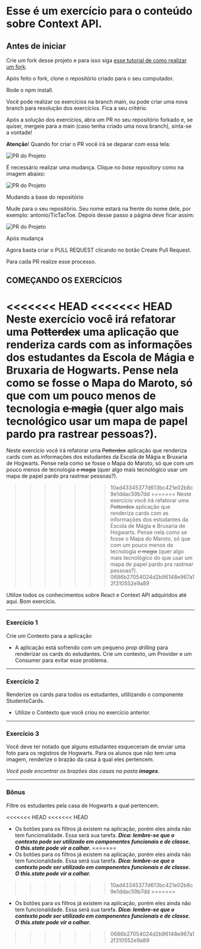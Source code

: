 # Esse é um exercício para o conteúdo sobre Context API.

## Antes de iniciar

Crie um fork desse projeto e para isso siga [esse tutorial de como realizar um fork](https://guides.github.com/activities/forking/).

Após feito o fork, clone o repositório criado para o seu computador.

Rode o npm install.

Você pode realizar os exercícios na branch main, ou pode criar uma nova branch para resolução dos exercícios. Fica a seu critério.

Após a solução dos exercícios, abra um PR no seu repositório forkado e, se quiser, mergeie para a main (caso tenha criado uma nova branch), sinta-se a vontade!

**Atenção**! Quando for criar o PR você irá se deparar com essa tela:

![PR do Projeto](https://github.com/tryber/exercise-contextAPI-refactoring/raw/master/images/example-pr.png)

É necessário realizar uma mudança. Clique no *base repository* como na imagem abaixo:

![PR do Projeto](https://github.com/tryber/exercise-contextAPI-refactoring/raw/master/images/change-base.png)

Mudando a base do repositório

Mude para o seu repositório. Seu nome estará na frente do nome dele, por exemplo: antonio/TicTacToe. Depois desse passo a página deve ficar assim:

![PR do Projeto](https://github.com/tryber/exercise-contextAPI-refactoring/raw/master/images/after-change.png)

Após mudança

Agora basta criar o PULL REQUEST clicando no botão Create Pull Request.

Para cada PR realize esse processo.

## COMEÇANDO OS EXERCÍCIOS

<<<<<<< HEAD
<<<<<<< HEAD
Neste exercício você irá refatorar uma ~~Potterdex~~ uma aplicação que renderiza cards com as informações dos estudantes da Escola de Mágia e Bruxaria de Hogwarts. Pense nela como se fosse o Mapa do Maroto, só que com um pouco menos de tecnologia  ~~e magia~~ (quer algo mais tecnológico usar um mapa de papel pardo pra rastrear pessoas?). 
=======
Neste exercício você irá refatorar uma ~~Potterdex~~ aplicação que renderiza cards com as informações dos estudantes da Escola de Mágia e Bruxaria de Hogwarts. Pense nela como se fosse o Mapa do Maroto, só que com um pouco menos de tecnologia  ~~e magia~~ (quer algo mais tecnológico usar um mapa de papel pardo pra rastrear pessoas?). 
>>>>>>> 10ad43345377d613bc421e02b8c9e1ddac59b7dd
=======
Neste exercício você irá refatorar uma ~~Potterdex~~ aplicação que renderiza cards com as informações dos estudantes da Escola de Mágia e Bruxaria de Hogwarts. Pense nela como se fosse o Mapa do Maroto, só que com um pouco menos de tecnologia  ~~e magia~~ (quer algo mais tecnológico do que usar um mapa de papel pardo pra rastrear pessoas?). 
>>>>>>> 0686b27054024d2b96148e967a12f310552e9a89

Utilize todos os conhecimentos sobre React e Context API adquiridos até aqui. Bom exercício.

---

### Exercício 1

Crie um Contexto para a aplicação

* A aplicação está sofrendo com um pequeno  *prop drilling* para renderizar os cards do estudantes. Crie um contexto, um Provider e um Consumer para evitar esse problema.

---
### Exercício 2

Renderize os cards para todos os estudantes, utlilizando o componente StudentsCards.

* Utilize o Contexto que você criou no exercício anterior.

---
### Exercício 3

Você deve ter notado que alguns estudantes esqueceram de enviar uma foto para os registros de Hogwarts. Para os alunos que não tem uma imagem, renderize o brazão da casa à qual eles pertencem.

*Você pode encontrar os brazões das casas na pasta **images***.

---
### Bônus

Filtre os estudantes pela casa de Hogwarts a qual pertencem.

<<<<<<< HEAD
<<<<<<< HEAD
- Os botões para os filtros já existem na aplicação, porém eles ainda não tem funcionalidade. Essa será sua tarefa. ***Dica: lembre-se que o contexto pode ser utilizado em componentes funcionais e de classe. O this.state pode vir a calhar.***
=======
- Os botões para os filtros já existem na aplicação, porém eles ainda não tem funcionalidade. Essa será sua tarefa. ***Dica: lembre-se que o contexto pode ser utilizado em componentes funcionais e de classe. O this.state pode vir a calhar.***
>>>>>>> 10ad43345377d613bc421e02b8c9e1ddac59b7dd
=======
- Os botões para os filtros já existem na aplicação, porém eles ainda não tem funcionalidade. Essa será sua tarefa. ***Dica: lembre-se que o contexto pode ser utilizado em componentes funcionais e de classe. O this.state pode vir a calhar.***
>>>>>>> 0686b27054024d2b96148e967a12f310552e9a89
